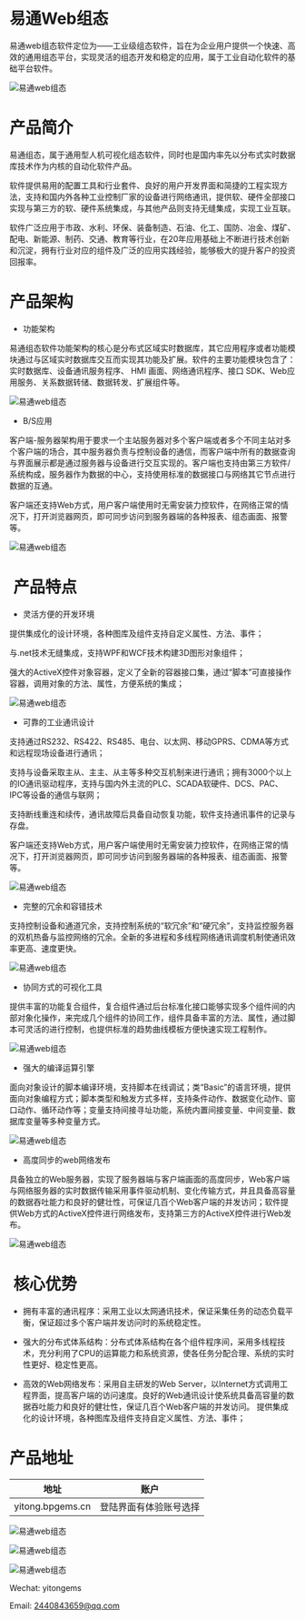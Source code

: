 

# 易通Web组态

易通web组态软件定位为——工业级组态软件，旨在为企业用户提供一个快速、高效的通用组态平台，实现灵活的组态开发和稳定的应用，属于工业自动化软件的基础平台软件。


![易通web组态](/introduce/p1.png)

# 产品简介

易通组态，属于通用型人机可视化组态软件，同时也是国内率先以分布式实时数据库技术作为内核的自动化软件产品。

软件提供易用的配置工具和行业套件、良好的用户开发界面和简捷的工程实现方法，支持和国内外各种工业控制厂家的设备进行网络通讯，提供软、硬件全部接口实现与第三方的软、硬件系统集成，与其他产品则支持无缝集成，实现工业互联。

软件广泛应用于市政、水利、环保、装备制造、石油、化工、国防、冶金、煤矿、配电、新能源、制药、交通、教育等行业，在20年应用基础上不断进行技术创新和沉淀，拥有行业对应的组件及广泛的应用实践经验，能够极大的提升客户的投资回报率。

# 产品架构

- 功能架构

易通组态软件功能架构的核心是分布式区域实时数据库，其它应用程序或者功能模块通过与区域实时数据库交互而实现其功能及扩展。软件的主要功能模块包含了：实时数据库、设备通讯服务程序、 HMI 画面、网络通讯程序、接口 SDK、Web应用服务、关系数据转储、数据转发、扩展组件等。

![易通web组态](/introduce/1.png)



- B/S应用

客户端-服务器架构用于要求一个主站服务器对多个客户端或者多个不同主站对多个客户端的场合，其中服务器负责与控制设备的通信，而客户端中所有的数据查询与界面展示都是通过服务器与设备进行交互实现的。客户端也支持由第三方软件/系统构成，服务器作为数据的中心，支持使用标准的数据接口与网络其它节点进行数据的互通。



客户端还支持Web方式，用户客户端使用时无需安装力控软件，在网络正常的情况下，打开浏览器网页，即可同步访问到服务器端的各种报表、组态画面、报警等。

![易通web组态](/introduce/2.png)



#  产品特点

- 灵活方便的开发环境

提供集成化的设计环境，各种图库及组件支持自定义属性、方法、事件；

与.net技术无缝集成，支持WPF和WCF技术构建3D图形对象组件；

强大的ActiveX控件对象容器，定义了全新的容器接口集，通过“脚本”可直接操作容器，调用对象的方法、属性，方便系统的集成；

![易通web组态](/introduce/3.png)



- 可靠的工业通讯设计

支持通过RS232、RS422、RS485、电台、以太网、移动GPRS、CDMA等方式和远程现场设备进行通讯；

支持与设备采取主从、主主、从主等多种交互机制来进行通讯；拥有3000个以上的IO通讯驱动程序，支持与国内外主流的PLC、SCADA软硬件、DCS、PAC、IPC等设备的通信与联网；

支持断线重连和续传，通讯故障后具备自动恢复功能，软件支持通讯事件的记录与存盘。


客户端还支持Web方式，用户客户端使用时无需安装力控软件，在网络正常的情况下，打开浏览器网页，即可同步访问到服务器端的各种报表、组态画面、报警等。

![易通web组态](/introduce/4.png)



- 完整的冗余和容错技术

支持控制设备和通道冗余，支持控制系统的“软冗余”和“硬冗余”，支持监控服务器的双机热备与监控网络的冗余。全新的多进程和多线程网络通讯调度机制使通讯效率更高、速度更快。

![易通web组态](/introduce/5.png)


- 协同方式的可视化工具

提供丰富的功能复合组件，复合组件通过后台标准化接口能够实现多个组件间的内部对象化操作，来完成几个组件的协同工作，组件具备丰富的方法、属性，通过脚本可灵活的进行控制，也提供标准的趋势曲线模板方便快速实现工程制作。

![易通web组态](/introduce/6.png)

- 强大的编译运算引擎

面向对象设计的脚本编译环境，支持脚本在线调试；类“Basic”的语言环境，提供面向对象编程方式；脚本类型和触发方式多样，支持条件动作、数据变化动作、窗口动作、循环动作等；变量支持间接寻址功能，系统内置间接变量、中间变量、数据库变量等多种变量方式。

![易通web组态](/introduce/7.png)


- 高度同步的web网络发布

具备独立的Web服务器，实现了服务器端与客户端画面的高度同步，Web客户端与网络服务器的实时数据传输采用事件驱动机制、变化传输方式，并且具备高容量的数据吞吐能力和良好的健壮性，可保证几百个Web客户端的并发访问；软件提供Web方式的ActiveX控件进行网络发布，支持第三方的ActiveX控件进行Web发布。 

![易通web组态](/introduce/8.png)


#  核心优势

- 拥有丰富的通讯程序：采用工业以太网通讯技术，保证采集任务的动态负载平衡，保证超过多个客户端并发访问时的系统稳定性。

- 强大的分布式体系结构：分布式体系结构在各个组件程序间，采用多线程技术，充分利用了CPU的运算能力和系统资源，使各任务分配合理、系统的实时性更好、稳定性更高。

- 高效的Web网络发布：采用自主研发的Web Server，以Internet方式调用工程界面，提高客户端的访问速度。良好的Web通讯设计使系统具备高容量的数据吞吐能力和良好的健壮性，保证几百个Web客户端的并发访问。
提供集成化的设计环境，各种图库及组件支持自定义属性、方法、事件；



# 产品地址

| 地址      | 账户     |
|---------- |--------  |
| yitong.bpgems.cn   | 登陆界面有体验账号选择 |

![易通web组态](/introduce/login_demo.png)

![易通web组态](/introduce/9.png)

![易通web组态](/introduce/10.png)


Wechat: yitongems

Email: 2440843659@qq.com

